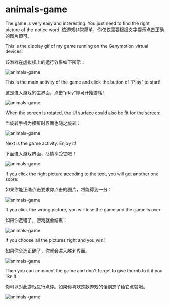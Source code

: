 # animals-game
The game is very easy and interesting. You just need to find the right picture of the notice word.
该游戏非常简单，你仅仅需要根据文字提示点击正确的图片即可。

This is the display gif of my game running on the Genymotion virtual devices:

该游戏在虚拟机上的运行效果如下所示：

![animals-game](display/gameRecord.gif)

This is the main activity of the game and click the button of “Play” to start!

这是进入游戏的主界面，点击“play”即可开始游戏!

![animals-game](display/picture1.png)

When the screen is rotated, the UI surface could also be fit for the screen:

当旋转手机为横屏时界面也随之旋转：

![animals-game](display/mainVer.png)

Next is the game activity. Enjoy it!

下面进入游戏界面，尽情享受它吧！

![animals-game](display/picture2.png)

If you click the right picture accoding to the text, you will get another one score:

如果你能正确点击要求你点击的图片，将能得到一分：

![animals-game](display/picture3.png)

If you click the wrong picture, you will lose the game and the game is over:

如果你选错了，游戏就会结束：

![animals-game](display/picture5.png)

If you choose all the pictures right and you win!

如果你全选正确了，你就会进入胜利界面。

![animals-game](display/picture4.png)

Then you can comment the game and don't forget to give thumb to it if you like it.

你可以对此游戏进行点评。如果你喜欢这款游戏的话别忘了给它点赞哦。

![animals-game](display/picture6.png)

